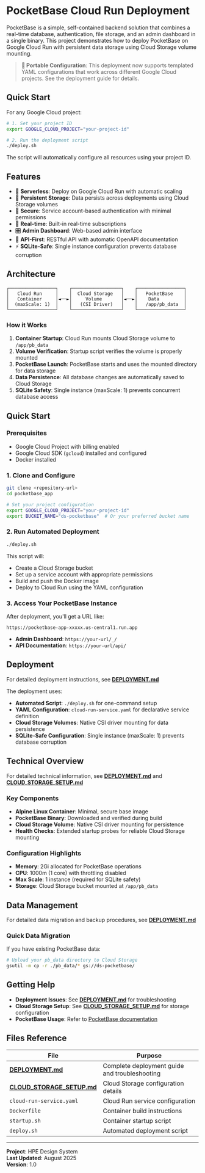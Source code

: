 # PocketBase Cloud Run Deployment

PocketBase is a simple, self-contained backend solution that combines a real-time database, authentication, file storage, and an admin dashboard in a single binary. This project demonstrates how to deploy PocketBase on Google Cloud Run with persistent data storage using Cloud Storage volume mounting.

> **🔧 Portable Configuration**: This deployment now supports templated YAML configurations that work across different Google Cloud projects. See the deployment guide for details.

## Quick Start

For any Google Cloud project:

```bash
# 1. Set your project ID
export GOOGLE_CLOUD_PROJECT="your-project-id"

# 2. Run the deployment script
./deploy.sh
```

The script will automatically configure all resources using your project ID.

## Features

- 🚀 **Serverless**: Deploy on Google Cloud Run with automatic scaling
- 💾 **Persistent Storage**: Data persists across deployments using Cloud Storage volumes
- 🔐 **Secure**: Service account-based authentication with minimal permissions
- 📱 **Real-time**: Built-in real-time subscriptions
- 🎛️ **Admin Dashboard**: Web-based admin interface
- 🔧 **API-First**: RESTful API with automatic OpenAPI documentation
- ⚡ **SQLite-Safe**: Single instance configuration prevents database corruption

## Architecture

```
┌─────────────────┐    ┌──────────────────┐    ┌─────────────────┐
│   Cloud Run     │    │  Cloud Storage   │    │   PocketBase    │
│   Container     │◄──►│     Volume       │◄──►│    Data         │
│  (maxScale: 1)  │    │   (CSI Driver)   │    │   /app/pb_data  │
└─────────────────┘    └──────────────────┘    └─────────────────┘
```

### How it Works

1. **Container Startup**: Cloud Run mounts Cloud Storage volume to `/app/pb_data`
2. **Volume Verification**: Startup script verifies the volume is properly mounted
3. **PocketBase Launch**: PocketBase starts and uses the mounted directory for data storage
4. **Data Persistence**: All database changes are automatically saved to Cloud Storage
5. **SQLite Safety**: Single instance (maxScale: 1) prevents concurrent database access

## Quick Start

### Prerequisites

- Google Cloud Project with billing enabled
- Google Cloud SDK (`gcloud`) installed and configured
- Docker installed

### 1. Clone and Configure

```bash
git clone <repository-url>
cd pocketbase_app

# Set your project configuration
export GOOGLE_CLOUD_PROJECT="your-project-id"
export BUCKET_NAME="ds-pocketbase"  # Or your preferred bucket name
```

### 2. Run Automated Deployment

```bash
./deploy.sh
```

This script will:
- Create a Cloud Storage bucket
- Set up a service account with appropriate permissions
- Build and push the Docker image
- Deploy to Cloud Run using the YAML configuration

### 3. Access Your PocketBase Instance

After deployment, you'll get a URL like:
```
https://pocketbase-app-xxxxx.us-central1.run.app
```

- **Admin Dashboard**: `https://your-url/_/`
- **API Documentation**: `https://your-url/api/`

## Deployment

For detailed deployment instructions, see **[DEPLOYMENT.md](./DEPLOYMENT.md)**

The deployment uses:
- **Automated Script**: `./deploy.sh` for one-command setup
- **YAML Configuration**: `cloud-run-service.yaml` for declarative service definition
- **Cloud Storage Volumes**: Native CSI driver mounting for data persistence
- **SQLite-Safe Configuration**: Single instance (maxScale: 1) prevents database corruption

## Technical Overview

For detailed technical information, see **[DEPLOYMENT.md](./DEPLOYMENT.md)** and **[CLOUD_STORAGE_SETUP.md](./CLOUD_STORAGE_SETUP.md)**

### Key Components
- **Alpine Linux Container**: Minimal, secure base image
- **PocketBase Binary**: Downloaded and verified during build
- **Cloud Storage Volume**: Native CSI driver mounting for persistence
- **Health Checks**: Extended startup probes for reliable Cloud Storage mounting

### Configuration Highlights
- **Memory**: 2Gi allocated for PocketBase operations
- **CPU**: 1000m (1 core) with throttling disabled
- **Max Scale**: 1 instance (required for SQLite safety)
- **Storage**: Cloud Storage bucket mounted at `/app/pb_data`

## Data Management

For detailed data migration and backup procedures, see **[DEPLOYMENT.md](./DEPLOYMENT.md)**

### Quick Data Migration

If you have existing PocketBase data:

```bash
# Upload your pb_data directory to Cloud Storage
gsutil -m cp -r ./pb_data/* gs://ds-pocketbase/
```

## Getting Help

- **Deployment Issues**: See **[DEPLOYMENT.md](./DEPLOYMENT.md)** for troubleshooting
- **Cloud Storage Setup**: See **[CLOUD_STORAGE_SETUP.md](./CLOUD_STORAGE_SETUP.md)** for storage configuration
- **PocketBase Usage**: Refer to [PocketBase documentation](https://pocketbase.io/docs/)

## Files Reference

| File | Purpose |
|------|---------|
| **[DEPLOYMENT.md](./DEPLOYMENT.md)** | Complete deployment guide and troubleshooting |
| **[CLOUD_STORAGE_SETUP.md](./CLOUD_STORAGE_SETUP.md)** | Cloud Storage configuration details |
| `cloud-run-service.yaml` | Cloud Run service configuration |
| `Dockerfile` | Container build instructions |
| `startup.sh` | Container startup script |
| `deploy.sh` | Automated deployment script |

---

**Project**: HPE Design System  
**Last Updated**: August 2025  
**Version**: 1.0
